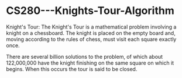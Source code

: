 # CS280---Knights-Tour-Algorithm
Knight's Tour:  The Knight's Tour is a mathematical problem involving a knight on a chessboard. The knight is placed on the empty board and, moving according to the rules of chess, must visit each square exactly once.       

There are several billion solutions to the problem, of which about 122,000,000 have the knight finishing on the same square on which it begins. When this occurs the tour is said to be closed.
